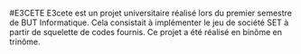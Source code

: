 #E3CETE
E3cete est un projet universitaire réalisé lors du premier semestre de BUT Informatique. Cela consistait à implémenter le jeu de société SET à partir de squelette de codes fournis.
Ce projet a été réalisé en binôme en trinôme.
